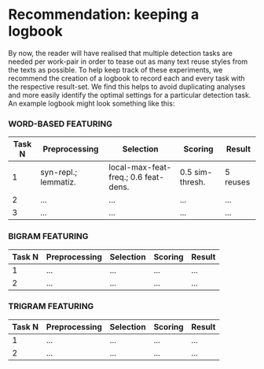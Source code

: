 # Recommendation: keeping a logbook

By now, the reader will have realised that multiple detection tasks are needed per work-pair in order to tease out as many text reuse styles from the texts as possible. To help keep track of these experiments, we recommend the creation of a logbook to record each and every task with the respective result-set. We find this helps to avoid duplicating analyses and more easily identify the optimal settings for a particular detection task. An example logbook might look something like this:

### WORD-BASED FEATURING

| **Task N** | **Preprocessing** | **Selection** | **Scoring** | **Result** |
| --- | --- | --- | --- | --- |
| 1 | syn-repl.; lemmatiz. | local-max-feat-freq.; 0.6 feat-dens. | 0.5 sim-thresh. | 5 reuses |
| 2 | ... | ... | ... | ... |
| 3 | ... | ... | ... | ... |

### BIGRAM FEATURING

| **Task N** | **Preprocessing** | **Selection** | **Scoring** | **Result** |
| --- | --- | --- | --- | --- |
| 1 | ... | ... | ... | ... |
| 2 | ... | ... | ... | ... |

### TRIGRAM FEATURING

| **Task N** | **Preprocessing** | **Selection** | **Scoring** | **Result** |
| --- | --- | --- | --- | --- |
| 1 | ... | ... | ... | ... |
| 2 | ... | ... | ... | ... |




